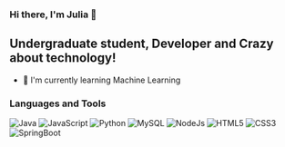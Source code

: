 ### Hi there, I'm Julia 👋
## Undergraduate student, Developer and Crazy about technology!

- 🤖 I'm currently learning Machine Learning 
<!--
- 📖 I’m currently working on a scientific reasearch project
-->

### Languages and Tools

![Java](https://img.shields.io/badge/Java-orange?style=flat-square&logo=java)
![JavaScript](https://img.shields.io/badge/JavaScript-d4bd02?style=flat-square&logo=javascript&logoColor=white)
![Python](https://img.shields.io/badge/python-%2314354C.svg?style=flat-square&logo=python&logoColor=white)
![MySQL](https://img.shields.io/badge/-MySQL-black?style=flat-square&logo=mysql)
![NodeJs](https://img.shields.io/badge/node.js-%2343853D.svg?style=flat-square&logo=node-dot-js&logoColor=white)
![HTML5](https://img.shields.io/badge/html5-%23E34F26.svg?style=flat-square&logo=html5&logoColor=white)
![CSS3](https://img.shields.io/badge/css3-%231572B6.svg?style=flat-square&logo=css3&logoColor=white)
![SpringBoot](https://img.shields.io/badge/Spring-6DB33F?style=flat-square&logo=spring&logoColor=white)



<!--
**julia-rolemberg/julia-rolemberg** is a ✨ _special_ ✨ repository because its `README.md` (this file) appears on your GitHub profile.

Here are some ideas to get you started:

- 🔭 I’m currently working on ...
- 🌱 I’m currently learning ...
- 👯 I’m looking to collaborate on ...
- 🤔 I’m looking for help with ...
- 💬 Ask me about ...
- 📫 How to reach me: ...
- 😄 Pronouns: ...
- ⚡ Fun fact: ...
-->
